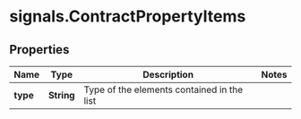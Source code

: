 # signals.ContractPropertyItems

## Properties

Name | Type | Description | Notes
------------ | ------------- | ------------- | -------------
**type** | **String** | Type of the elements contained in the list | 


